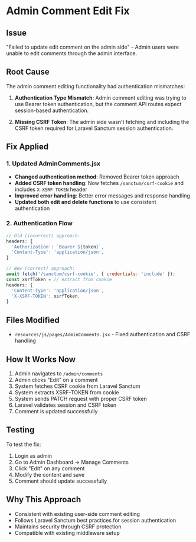# Admin Comment Edit Fix

## Issue
"Failed to update edit comment on the admin side" - Admin users were unable to edit comments through the admin interface.

## Root Cause
The admin comment editing functionality had authentication mismatches:

1. **Authentication Type Mismatch**: Admin comment editing was trying to use Bearer token authentication, but the comment API routes expect session-based authentication.

2. **Missing CSRF Token**: The admin side wasn't fetching and including the CSRF token required for Laravel Sanctum session authentication.

## Fix Applied

### 1. Updated AdminComments.jsx
- **Changed authentication method**: Removed Bearer token approach
- **Added CSRF token handling**: Now fetches `/sanctum/csrf-cookie` and includes `X-XSRF-TOKEN` header
- **Improved error handling**: Better error messages and response handling
- **Updated both edit and delete functions** to use consistent authentication

### 2. Authentication Flow
```javascript
// Old (incorrect) approach:
headers: {
  'Authorization': `Bearer ${token}`,
  'Content-Type': 'application/json',
}

// New (correct) approach:
await fetch('/sanctum/csrf-cookie', { credentials: 'include' });
const xsrfToken = // extract from cookie
headers: {
  'Content-Type': 'application/json',
  'X-XSRF-TOKEN': xsrfToken,
}
```

## Files Modified
- `resources/js/pages/AdminComments.jsx` - Fixed authentication and CSRF handling

## How It Works Now
1. Admin navigates to `/admin/comments`
2. Admin clicks "Edit" on a comment
3. System fetches CSRF cookie from Laravel Sanctum
4. System extracts XSRF-TOKEN from cookie
5. System sends PATCH request with proper CSRF token
6. Laravel validates session and CSRF token
7. Comment is updated successfully

## Testing
To test the fix:
1. Login as admin
2. Go to Admin Dashboard → Manage Comments
3. Click "Edit" on any comment
4. Modify the content and save
5. Comment should update successfully

## Why This Approach
- Consistent with existing user-side comment editing
- Follows Laravel Sanctum best practices for session authentication
- Maintains security through CSRF protection
- Compatible with existing middleware setup
